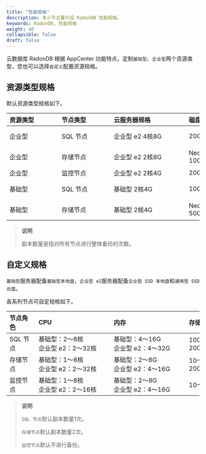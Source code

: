 ```yaml
---
title: "性能规格"
description: 本小节主要介绍 RadonDB 性能规格。 
keywords: RadonDB, 性能规格
weight: 40
collapsible: false
draft: false
---
```



云数据库 RadonDB 根据 AppCenter 功能特点，定制`基础型`、`企业型`两个资源类型，您也可以选择`自定义`配置资源规格。

## 资源类型规格

默认资源类型规格如下。

|<span style="display:inline-block;width:120px">资源类型</span> |<span style="display:inline-block;width:120px">节点类型</span>|<span style="display:inline-block;width:180px">云服务器规格</span>|<span style="display:inline-block;width:100px">磁盘规格</span>|<span style="display:inline-block;width:140px">数量</span>|
|:----|:----|:----|:---- | :---- | 
|   企业型     | SQL 节点   | 企业型 e2  4核8G |   20GB | 节点 1个<br>副本 1次 | 
|   企业型     | 存储节点   | 企业型 e2  2核8G |   NeonSAN 100GB |  节点 2个<br>副本 2次 | 
|   企业型     |  监控节点  | 企业型 e2  2核4G |   20GB |  节点 1个 | 
|   基础型     |  SQL 节点  |  基础型  2核4G  |   10GB  | 节点 1个<br>副本 1次 | 
|   基础型     | 存储节点  |  基础型  2核4G   |   NeonSAN 50GB  | 节点 2个<br>副本 2次| 

> **说明**
> 
> 副本数量是指对所有节点进行整体备份的次数。

## 自定义规格

`基础型`服务器配备`基础型本地盘`，`企业型 e2`服务器配备`企业型 SSD 本地盘`和`通用型 SSD 云盘`。

各系列节点可自定规格如下。

|<span style="display:inline-block;width:60px">节点角色</span>|<span style="display:inline-block;width:180px">CPU </span>|<span style="display:inline-block;width:180px">内存</span> |<span style="display:inline-block;width:100px">存储空间</span> |<span style="display:inline-block;width:80px">最大节点数</span> |
|:----|:----|:----|:----|:----|
|SQL 节点	|基础型：2～8核 <br> 企业型 e2：2～32核  |   基础型：4～16G <br> 企业型 e2：4～32G   | 100～200GB |	4个|
|存储节点  | 基础型：1～8核 <br> 企业型 e2：2～32核  |   基础型：2～8G <br> 企业型 e2：4～16G   | 10～2000GB |	60个  |
|监控节点	|基础型：1～8核 <br> 企业型 e2：2～16核  |   基础型：2～8G <br> 企业型 e2：4～16G   | 10～50GB | 1个  |

> **说明**
> 
> `SQL 节点`默认副本数量1次。
> 
> `存储节点`默认副本数量2次。
> 
> `监控节点`默认不进行备份。
